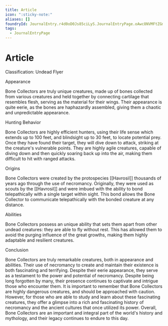 ```yaml
---
title: Article
icon: ":sticky-note:"
aliases: []
foundryId: JournalEntry.r4d0oD0Js85ciLyS.JournalEntryPage.oAwc8NVMFtZGm9k6
tags:
  - JournalEntryPage
---
```


# Article
Classification: Undead Flyer

Appearance

Bone Collectors are truly unique creatures, made up of bones collected from various creatures and held together by connecting cartilage that resembles flesh, serving as the material for their wings. Their appearance is quite eerie, as the bones are haphazardly assembled, giving them a chaotic and unpredictable appearance.

Hunting Behavior

Bone Collectors are highly efficient hunters, using their life sense which extends up to 100 feet, and blindsight up to 30 feet, to locate potential prey. Once they have found their target, they will dive down to attack, striking at the creature's vulnerable points. They are highly agile creatures, capable of diving down and then quickly soaring back up into the air, making them difficult to hit with ranged attacks.

Origins

Bone Collectors were created by the protospecies [[Havrosil]] thousands of years ago through the use of necromancy. Originally, they were used as scouts by the [[Havrosil]] and were imbued with the ability to bond telepathically with a single target within sight. This bond allows the Bone Collector to communicate telepathically with the bonded creature at any distance.

Abilities

Bone Collectors possess an unique ability that sets them apart from other undead creatures: they are able to fly without rest. This has allowed them to avoid the purging influence of the great growths, making them highly adaptable and resilient creatures.

Conclusion

Bone Collectors are truly remarkable creatures, both in appearance and abilities. Their use of necromancy to create and maintain their existence is both fascinating and terrifying. Despite their eerie appearance, they serve as a testament to the power and potential of necromancy. Despite being long forgotten by many, their presence continues to captivate and intrigue those who encounter them. It is important to remember that Bone Collectors are highly dangerous creatures, and should be approached with caution. However, for those who are able to study and learn about these fascinating creatures, they offer a glimpse into a rich and fascinating history of necromancy and the ancient cultures that once utilized its power. Overall, Bone Collectors are an important and integral part of the world's history and mythology, and their legacy continues to endure to this day.
